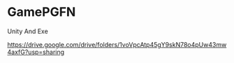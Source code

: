 # GamePGFN
Unity And Exe

https://drive.google.com/drive/folders/1voVpcAtp45gY9skN78o4pUw43mw4axfG?usp=sharing
